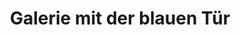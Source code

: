 ---
title: "Galerie mit der blauen Tür"
url: /nuernberg/galerie-mit-der-blauen-tuer/
shop: Kunst
---